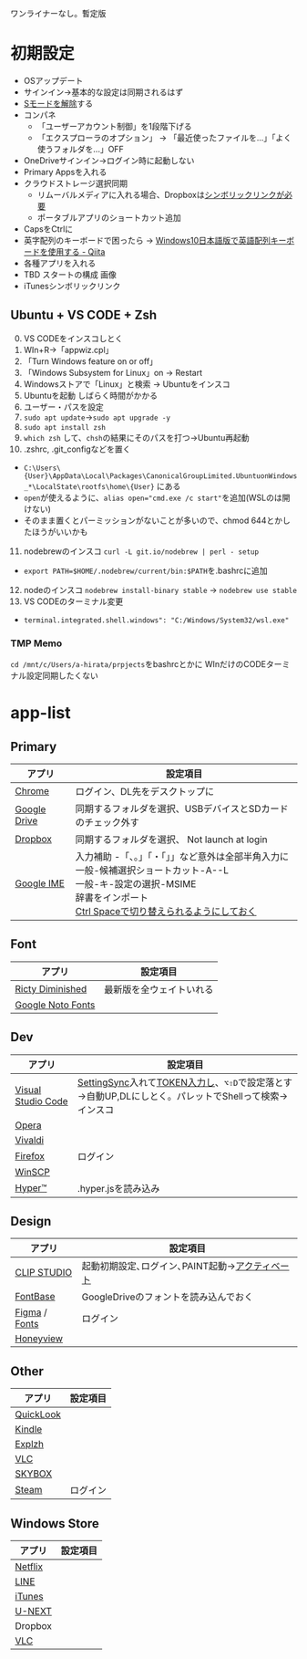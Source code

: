 ワンライナーなし。暫定版

# 初期設定
- OSアップデート
- サインイン→基本的な設定は同期されるはず
- [Sモードを解除](http://snow-white.cocolog-nifty.com/first/2018/05/windows-10-sver.html)する
- コンパネ
  - 「ユーザーアカウント制御」を1段階下げる
  - 「エクスプローラのオプション」 → 「最近使ったファイルを...」「よく使うフォルダを...」OFF
- OneDriveサインイン→ログイン時に起動しない
- Primary Appsを入れる
- クラウドストレージ選択同期
  - リムーバルメディアに入れる場合、Dropboxは[シンボリックリンクが必要](https://plaza.rakuten.co.jp/mscrtf/diary/201507060000/)
  - ポータブルアプリのショートカット追加
- CapsをCtrlに
- 英字配列のキーボードで困ったら → [Windows10日本語版で英語配列キーボードを使用する - Qiita](https://qiita.com/shimizu14/items/000cceb9e72a492b9176)
- 各種アプリを入れる
- TBD スタートの構成 画像
- iTunesシンボリックリンク

## Ubuntu + VS CODE + Zsh
0. VS CODEをインスコしとく
1. WIn+R→「appwiz.cpl」
2. 「Turn Windows feature on or off」
3. 「Windows Subsystem for Linux」on → Restart
4. Windowsストアで「Linux」と検索 → Ubuntuをインスコ
5. Ubuntuを起動 しばらく時間がかかる
6. ユーザー・パスを設定
7. `sudo apt update`→`sudo apt upgrade -y`
8. `sudo apt install zsh`
9. `which zsh` して、`chsh`の結果にそのパスを打つ→Ubuntu再起動
10. .zshrc, .git_configなどを置く
  - `C:\Users\{User}\AppData\Local\Packages\CanonicalGroupLimited.UbuntuonWindows_*\LocalState\rootfs\home\{User}` にある
  - `open`が使えるように、`alias open="cmd.exe /c start"`を追加(WSLのは開けない)
  - そのまま置くとパーミッションがないことが多いので、chmod 644とかしたほうがいいかも
11. nodebrewのインスコ `curl -L git.io/nodebrew | perl - setup`
  - `export PATH=$HOME/.nodebrew/current/bin:$PATH`を.bashrcに追加
12. nodeのインスコ `nodebrew install-binary stable` → `nodebrew use stable`
13. VS CODEのターミナル変更
  - `terminal.integrated.shell.windows": "C:/Windows/System32/wsl.exe"`

### TMP Memo
`cd /mnt/c/Users/a-hirata/prpjects`をbashrcとかに
WInだけのCODEターミナル設定同期したくない

# app-list

## Primary
アプリ | 設定項目
--|--
[Chrome](https://www.google.co.jp/chrome/browser/desktop/index.html)  |  ログイン、DL先をデスクトップに
[Google Drive](https://www.google.com/drive/download/)  |  同期するフォルダを選択、USBデバイスとSDカードのチェック外す
[Dropbox](https://www.dropbox.com/install)  |   同期するフォルダを選択、 Not launch at login
[Google IME](https://www.google.co.jp/ime/)  |  入力補助 -「、。」「・「」」など意外は全部半角入力に<br>一般-候補選択ショートカット-A--L<br>一般-キ-設定の選択-MSIME<br>辞書をインポート<br>[Ctrl Spaceで切り替えられるようにしておく](http://d.hatena.ne.jp/ang65/20110409/1302316109)


## Font
アプリ | 設定項目
--|--
[Ricty Diminished](http://www.rs.tus.ac.jp/yyusa/ricty_diminished.html)  | 最新版を全ウェイトいれる
[Google Noto Fonts](https://www.google.com/get/noto/#sans-jpan) | 

## Dev
アプリ | 設定項目
--|--
[Visual Studio Code](https://code.visualstudio.com/) | [SettingSync](https://marketplace.visualstudio.com/items?itemName=Shan.code-settings-sync)入れて[TOKEN入力し](https://github.com/settings/tokens)、`⌥⇧D`で設定落とす→自動UP,DLにしとく。パレットでShellって検索→インスコ
[Opera](http://www.opera.com/ja)  |  
[Vivaldi](https://vivaldi.com/?lang=ja_JP)  |  
[Firefox](https://www.mozilla.org/ja/firefox/new/)  |  ログイン
[WinSCP](https://winscp.net/eng/download.php) | 
[Hyper™](https://hyper.is/) | .hyper.jsを読み込み

## Design
アプリ | 設定項目
--|--
[CLIP STUDIO](https://www.clip-studio.com/clip_site/rental/rental_download/sprental/)  |   起動初期設定､ログイン､PAINT起動→[アクティベート](https://www.clip-studio.com/clip_site/tool/manage/store)
[FontBase](https://fontba.se/) | GoogleDriveのフォントを読み込んでおく
[Figma](https://www.figma.com/download/desktop/mac) / [Fonts](https://www.figma.com/settings) | ログイン
[Honeyview](https://www.bandisoft.com/honeyview/) | 

## Other
アプリ | 設定項目
--|--
[QuickLook](https://github.com/QL-Win/QuickLook/releases) | 
[Kindle](https://www.amazon.co.jp/kindleapps)  |  
[Explzh](https://www.ponsoftware.com/) | 
[VLC](https://www.videolan.org/vlc/index.ja.html) | 
[SKYBOX](https://skybox.xyz/en/download/) | 
[Steam](https://store.steampowered.com) | ログイン

## Windows Store
アプリ | 設定項目
--|--
[Netflix](https://www.microsoft.com/ja-jp/p/netflix/9wzdncrfj3tj) | 
[LINE](https://www.microsoft.com/ja-jp/p/line/9wzdncrfj2g6) | 
[iTunes](https://www.microsoft.com/ja-jp/p/itunes/9pb2mz1zmb1s) | 
[U-NEXT](https://www.microsoft.com/ja-jp/p/u-next-%E3%83%A6%E3%83%BC%E3%83%8D%E3%82%AF%E3%82%B9%E3%83%88-%E6%98%A0%E7%94%BB-%E3%83%89%E3%83%A9%E3%83%9E-%E3%82%A2%E3%83%8B%E3%83%A1%E3%81%AA%E3%81%A9%E8%A6%8B%E6%94%BE%E9%A1%8C/9nblggh52267) | 
Dropbox | 
[VLC](https://www.microsoft.com/ja-jp/p/vlc/9nblggh4vvnh) | 
